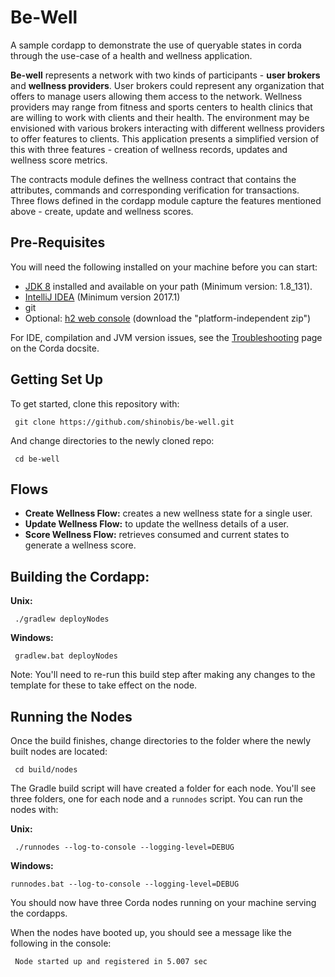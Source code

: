 # Be-Well

A sample cordapp to demonstrate the use of queryable states in
corda through the use-case of a health and wellness application.

**Be-well** represents a network with two kinds of participants -
**user brokers** and **wellness providers**. User brokers could represent
any organization that offers to manage users allowing them access to the
network. Wellness providers may range from fitness and sports centers to
health clinics that are willing to work with clients and their health.
The environment may be envisioned with various brokers interacting with
different wellness providers to offer features to clients. This
application presents a simplified version of this with three features -
creation of wellness records, updates and wellness score metrics.

The contracts module defines the wellness contract that contains the
attributes, commands and corresponding verification for transactions.
Three flows defined in the cordapp module capture the features mentioned
above - create, update and wellness scores.

## Pre-Requisites

You will need the following installed on your machine before you can start:

* [JDK 8](http://www.oracle.com/technetwork/java/javase/downloads/jdk8-downloads-2133151.html) 
  installed and available on your path (Minimum version: 1.8_131).
* [IntelliJ IDEA](https://www.jetbrains.com/idea/download/) (Minimum version 2017.1)
* git
* Optional: [h2 web console](http://www.h2database.com/html/download.html)
  (download the "platform-independent zip")

For IDE, compilation and JVM version issues, see the
[Troubleshooting](https://docs.corda.net/troubleshooting.html) page on the Corda docsite.

## Getting Set Up

To get started, clone this repository with:

     git clone https://github.com/shinobis/be-well.git

And change directories to the newly cloned repo:

     cd be-well

## Flows

* **Create Wellness Flow:** creates a new wellness state for a single user.
* **Update Wellness Flow:** to update the wellness details of a user.
* **Score Wellness Flow:** retrieves consumed and current states to generate a wellness score.


## Building the Cordapp:

**Unix:** 

     ./gradlew deployNodes

**Windows:**

     gradlew.bat deployNodes

Note: You'll need to re-run this build step after making any changes to
the template for these to take effect on the node.

## Running the Nodes

Once the build finishes, change directories to the folder where the newly
built nodes are located:

     cd build/nodes

The Gradle build script will have created a folder for each node. You'll
see three folders, one for each node and a `runnodes` script. You can
run the nodes with:

**Unix:**

     ./runnodes --log-to-console --logging-level=DEBUG

**Windows:**

    runnodes.bat --log-to-console --logging-level=DEBUG

You should now have three Corda nodes running on your machine serving 
the cordapps.

When the nodes have booted up, you should see a message like the following 
in the console: 

     Node started up and registered in 5.007 sec